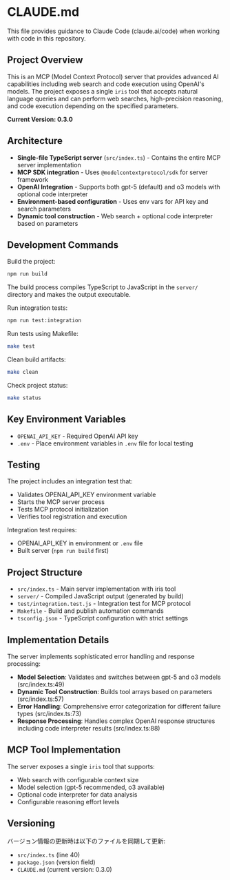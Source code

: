 # CLAUDE.md

This file provides guidance to Claude Code (claude.ai/code) when working with code in this repository.

## Project Overview

This is an MCP (Model Context Protocol) server that provides advanced AI capabilities including web search and code execution using OpenAI's models. The project exposes a single `iris` tool that accepts natural language queries and can perform web searches, high-precision reasoning, and code execution depending on the specified parameters.

**Current Version: 0.3.0**

## Architecture

- **Single-file TypeScript server** (`src/index.ts`) - Contains the entire MCP server implementation
- **MCP SDK integration** - Uses `@modelcontextprotocol/sdk` for server framework  
- **OpenAI Integration** - Supports both gpt-5 (default) and o3 models with optional code interpreter
- **Environment-based configuration** - Uses env vars for API key and search parameters
- **Dynamic tool construction** - Web search + optional code interpreter based on parameters

## Development Commands

Build the project:
```bash
npm run build
```

The build process compiles TypeScript to JavaScript in the `server/` directory and makes the output executable.

Run integration tests:
```bash
npm run test:integration
```

Run tests using Makefile:
```bash
make test
```

Clean build artifacts:
```bash
make clean
```

Check project status:
```bash
make status
```

## Key Environment Variables

- `OPENAI_API_KEY` - Required OpenAI API key
- `.env` - Place environment variables in `.env` file for local testing

## Testing

The project includes an integration test that:
- Validates OPENAI_API_KEY environment variable
- Starts the MCP server process
- Tests MCP protocol initialization
- Verifies tool registration and execution

Integration test requires:
- OPENAI_API_KEY in environment or `.env` file
- Built server (`npm run build` first)

## Project Structure

- `src/index.ts` - Main server implementation with iris tool
- `server/` - Compiled JavaScript output (generated by build)
- `test/integration.test.js` - Integration test for MCP protocol
- `Makefile` - Build and publish automation commands
- `tsconfig.json` - TypeScript configuration with strict settings

## Implementation Details

The server implements sophisticated error handling and response processing:
- **Model Selection**: Validates and switches between gpt-5 and o3 models (src/index.ts:49)
- **Dynamic Tool Construction**: Builds tool arrays based on parameters (src/index.ts:57)
- **Error Handling**: Comprehensive error categorization for different failure types (src/index.ts:73)
- **Response Processing**: Handles complex OpenAI response structures including code interpreter results (src/index.ts:88)

## MCP Tool Implementation

The server exposes a single `iris` tool that supports:
- Web search with configurable context size
- Model selection (gpt-5 recommended, o3 available)  
- Optional code interpreter for data analysis
- Configurable reasoning effort levels

## Versioning

バージョン情報の更新時は以下のファイルを同期して更新:
- `src/index.ts` (line 40)
- `package.json` (version field)
- `CLAUDE.md` (current version: 0.3.0)